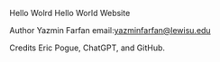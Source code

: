 Hello Wolrd
Hello World Website

Author
Yazmin Farfan email:yazminfarfan@lewisu.edu

Credits
Eric Pogue, ChatGPT, and GitHub.
